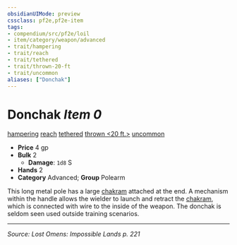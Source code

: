 ```yaml
---
obsidianUIMode: preview
cssclass: pf2e,pf2e-item
tags:
- compendium/src/pf2e/loil
- item/category/weapon/advanced
- trait/hampering
- trait/reach
- trait/tethered
- trait/thrown-20-ft
- trait/uncommon
aliases: ["Donchak"]
---
```

# Donchak *Item 0*  
[hampering](rules/traits/hampering-loag.md "Hampering Weapon Trait")  [reach](rules/traits/reach.md "Reach Weapon Trait")  [tethered](rules/traits/tethered-b1.md "Tethered Weapon Trait")  [thrown <20 ft.>](rules/traits/thrown-20-ft.md "Thrown Weapon Trait")  [uncommon](rules/traits/uncommon.md "Uncommon Rarity Trait")  

- **Price** 4 gp
- **Bulk** 2
  - **Damage**: `1d8` S
- **Hands** 2
- **Category** Advanced; **Group** Polearm 

This long metal pole has a large [chakram](compendium/equipment/items/chakram-lotgb.md) attached at the end. A mechanism within the handle allows the wielder to launch and retract the [chakram](compendium/equipment/items/chakram-lotgb.md), which is connected with wire to the inside of the weapon. The donchak is seldom seen used outside training scenarios.


---
*Source: Lost Omens: Impossible Lands p. 221*